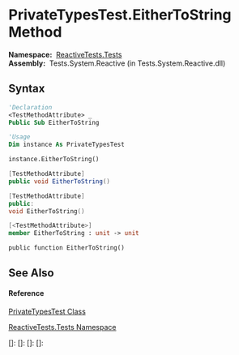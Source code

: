 # PrivateTypesTest.EitherToString Method

**Namespace:**  [ReactiveTests.Tests](ReactiveTests.Tests\ReactiveTests.Tests.md)  
**Assembly:**  Tests.System.Reactive (in Tests.System.Reactive.dll)

## Syntax

```vb
'Declaration
<TestMethodAttribute> _
Public Sub EitherToString
```

```vb
'Usage
Dim instance As PrivateTypesTest

instance.EitherToString()
```

```csharp
[TestMethodAttribute]
public void EitherToString()
```

```c++
[TestMethodAttribute]
public:
void EitherToString()
```

```fsharp
[<TestMethodAttribute>]
member EitherToString : unit -> unit 
```

```jscript
public function EitherToString()
```

## See Also

#### Reference

[PrivateTypesTest Class](PrivateTypesTest\PrivateTypesTest.md)

[ReactiveTests.Tests Namespace](ReactiveTests.Tests\ReactiveTests.Tests.md)

[]: 
[]: 
[]: 
[]: 